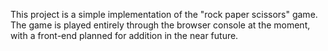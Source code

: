 This project is a simple implementation of the "rock paper scissors" game. The game is played entirely through the browser console at the moment, with a front-end planned for addition in the near future.